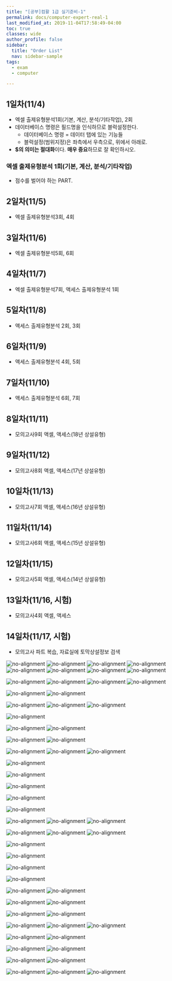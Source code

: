 ```yaml
---
title: "[공부]컴활 1급 실기준비-1"
permalink: docs/computer-expert-real-1
last_modified_at: 2019-11-04T17:58:49-04:00
toc: true
classes: wide
author_profile: false
sidebar:
  title: "Order List"
  nav: sidebar-sample
tags:
  - exam
  - computer

---
```


## 1일차(11/4)

* 엑셀 출제유형분석1회(기본, 계산, 분석/기타작업), 2회
* 데이터베이스 명령은 필드명을 인식하므로 블럭설정한다.
  * 데이터베이스 명령 = 데이터 탭에 있는 기능들
  * 블럭설정(범위지정)은 좌측에서 우측으로, 위에서 아래로.
* **$의 의미는 절대화**이다. **매우 중요**하므로 잘 확인하시오.



### 엑셀 출제유형분석 1회(기본, 계산, 분석/기타작업)

* 점수를 벌어야 하는 PART.


## 2일차(11/5)

* 엑셀 출제유형분석3회, 4회

## 3일차(11/6)

* 엑셀 출제유형분석5회, 6회

## 4일차(11/7)

* 엑셀 출제유형분석7회, 액세스 출제유형분석 1회

## 5일차(11/8)

* 액세스 출제유형분석 2회, 3회

## 6일차(11/9)

* 액세스 출제유형분석 4회, 5회

## 7일차(11/10)

* 액세스 출제유형분석 6회, 7회

## 8일차(11/11)

* 모의고사9회 액셀, 액세스(18년 상설유형)

## 9일차(11/12)

* 모의고사8회 액셀, 액세스(17년 상설유형)

## 10일차(11/13)

* 모의고사7회 액셀, 액세스(16년 상설유형)

## 11일차(11/14)

* 모의고사6회 액셀, 액세스(15년 상설유형)

## 12일차(11/15)

* 모의고사5회 액셀, 액세스(14년 상설유형)

## 13일차(11/16, 시험)

* 모의고사4회 액셀, 액세스

## 14일차(11/17, 시험)

* 모의고사 파트 복습, 자료실에 토막상설정보 검색


![no-alignment](/assets/images/19-11-18-pt.png)
![no-alignment](/assets/images/19-11-21-pt2.png)
![no-alignment](/assets/images/19-11-22-pt3.png)
![no-alignment](/assets/images/19-11-22-pt4.png)
![no-alignment](/assets/images/19-11-26-pt5.png)
![no-alignment](/assets/images/19-11-27-pt6.png)
![no-alignment](/assets/images/19-12-03-pt7.png)
![no-alignment](/assets/images/19-12-05-pt8.png)

![no-alignment](/assets/images/19-12-09-pt8.png)
![no-alignment](/assets/images/19-12-09-pt9.png)
![no-alignment](/assets/images/19-12-09-pt10.png)
![no-alignment](/assets/images/19-12-09-pt11.png)

![no-alignment](/assets/images/19-12-11-pt12.png)
![no-alignment](/assets/images/19-12-11-pt13.png)

![no-alignment](/assets/images/19-12-16-pt14.png)
![no-alignment](/assets/images/19-12-16-pt15.png)
![no-alignment](/assets/images/19-12-16-pt16.png)

![no-alignment](/assets/images/19-12-18-pt17.png)

![no-alignment](/assets/images/19-12-23-pt18.png)
![no-alignment](/assets/images/19-12-23-pt19.png)

![no-alignment](/assets/images/19-12-27-pt20.png)
![no-alignment](/assets/images/19-12-27-pt21.png)

![no-alignment](/assets/images/20-01-01-pt1.png)
![no-alignment](/assets/images/20-01-01-pt2.png)
![no-alignment](/assets/images/20-01-01-pt3.png)


![no-alignment](/assets/images/20-01-08-pt1.png)

![no-alignment](/assets/images/20-01-08-pt2.png)

![no-alignment](/assets/images/20-01-08-pt3.png)

![no-alignment](/assets/images/20-01-08-pt4.png)

![no-alignment](/assets/images/20-01-08-pt5.png)

![no-alignment](/assets/images/20-01-09-pt1.png)
![no-alignment](/assets/images/20-01-09-pt2.png)
![no-alignment](/assets/images/20-01-09-pt3.png)

![no-alignment](/assets/images/20-01-13-pt1.png)
![no-alignment](/assets/images/20-01-13-pt2.png)
![no-alignment](/assets/images/20-01-13-pt3.png)

![no-alignment](/assets/images/20-01-15-pt1.png)

![no-alignment](/assets/images/20-01-15-pt2.png)

![no-alignment](/assets/images/20-01-16-pt1.png)

![no-alignment](/assets/images/20-01-16-pt2.png)


![no-alignment](/assets/images/20-01-20-pt1.png)
![no-alignment](/assets/images/20-01-20-pt2.png)

![no-alignment](/assets/images/20-01-21-pt1.png)
![no-alignment](/assets/images/20-01-21-pt2.png)

![no-alignment](/assets/images/20-01-30-pt1.png)
![no-alignment](/assets/images/20-01-30-pt2.png)

![no-alignment](/assets/images/20-02-03-pt1.png)
![no-alignment](/assets/images/20-02-03-pt2.png)
![no-alignment](/assets/images/20-02-03-pt3.png)

![no-alignment](/assets/images/20-02-05-pt1.png)
![no-alignment](/assets/images/20-02-05-pt2.png)

![no-alignment](/assets/images/20-02-06-pt1.png)
![no-alignment](/assets/images/20-02-06-pt2.png)

![no-alignment](/assets/images/20-02-10-pt1.png)
![no-alignment](/assets/images/20-02-10-pt2.png)

![no-alignment](/assets/images/20-02-13-pt1.png)
![no-alignment](/assets/images/20-02-13-pt2.png)
![no-alignment](/assets/images/20-02-13-pt3.png)
